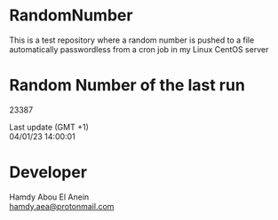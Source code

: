 # RandomNumber    
This is a test repository where a random number is pushed to a file automatically passwordless from a cron job in my Linux CentOS server    
# Random Number of the last run   
23387
      
Last update (GMT +1)    
04/01/23 14:00:01
# Developer    
Hamdy Abou El Anein   
hamdy.aea@protonmail.com
